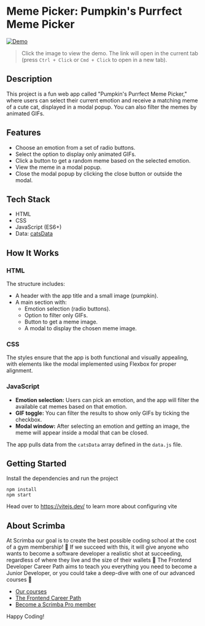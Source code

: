 # Meme Picker: Pumpkin's Purrfect Meme Picker

[![Demo](https://github.com/user-attachments/assets/ca6a236d-c94c-4649-839b-dc99a7a815eb)](https://wonderful-gumdrop-53af52.netlify.app/)

> Click the image to view the demo. The link will open in the current tab (press `Ctrl + Click` or `Cmd + Click` to open in a new tab).


## Description
This project is a fun web app called "Pumpkin's Purrfect Meme Picker," where users can select their current emotion and receive a matching meme of a cute cat, displayed in a modal popup. You can also filter the memes by animated GIFs.

## Features
- Choose an emotion from a set of radio buttons.
- Select the option to display only animated GIFs.
- Click a button to get a random meme based on the selected emotion.
- View the meme in a modal popup.
- Close the modal popup by clicking the close button or outside the modal.

## Tech Stack
- HTML
- CSS
- JavaScript (ES6+)
- Data: [catsData](data.js)

## How It Works

### HTML
The structure includes:
- A header with the app title and a small image (pumpkin).
- A main section with:
  - Emotion selection (radio buttons).
  - Option to filter only GIFs.
  - Button to get a meme image.
  - A modal to display the chosen meme image.

### CSS
The styles ensure that the app is both functional and visually appealing, with elements like the modal implemented using Flexbox for proper alignment.

### JavaScript
- **Emotion selection:** Users can pick an emotion, and the app will filter the available cat memes based on that emotion. 
- **GIF toggle:** You can filter the results to show only GIFs by ticking the checkbox.
- **Modal window:** After selecting an emotion and getting an image, the meme will appear inside a modal that can be closed.
  
The app pulls data from the `catsData` array defined in the `data.js` file.

## Getting Started
Install the dependencies and run the project
```
npm install
npm start
```

Head over to https://vitejs.dev/ to learn more about configuring vite
## About Scrimba

At Scrimba our goal is to create the best possible coding school at the cost of a gym membership! 💜
If we succeed with this, it will give anyone who wants to become a software developer a realistic shot at succeeding, regardless of where they live and the size of their wallets 🎉
The Frontend Developer Career Path aims to teach you everything you need to become a Junior Developer, or you could take a deep-dive with one of our advanced courses 🚀

- [Our courses](https://scrimba.com/allcourses)
- [The Frontend Career Path](https://scrimba.com/learn/frontend)
- [Become a Scrimba Pro member](https://scrimba.com/pricing)

Happy Coding!
